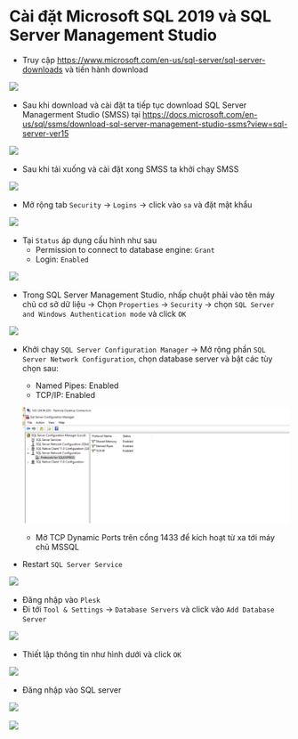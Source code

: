 # Cài đặt Microsoft SQL 2019 và SQL Server Management Studio

- Truy cập https://www.microsoft.com/en-us/sql-server/sql-server-downloads và tiến hành download

![](./images/sqlserver.png)

- Sau khi download và cài đặt ta tiếp tục download SQL Server Managerment Studio (SMSS) tại https://docs.microsoft.com/en-us/sql/ssms/download-sql-server-management-studio-ssms?view=sql-server-ver15

![](./images/smss.png)

- Sau khi tải xuống và cài đặt xong SMSS ta khởi chạy SMSS 

![](./images/sqlserver1.png)

- Mở rộng tab `Security` -> `Logins` -> click vào `sa` và đặt mật khẩu

![](./images/sa.png)

- Tại `Status` áp dụng cấu hình như sau
	+ Permission to connect to database engine: `Grant`
	+ Login: `Enabled`

![](./images/sa1.png)

- Trong SQL Server Management Studio, nhấp chuột phải vào tên máy chủ cơ sở dữ liệu -> Chọn `Properties` -> `Security` -> chọn `SQL Server and Windows Authentication mode` và click `OK`

![](./images/sql.png)

- Khởi chạy `SQL Server Configuration Manager` -> Mở rộng phần `SQL Server Network Configuration`, chọn database server và bật các tùy chọn sau:
	+ Named Pipes: Enabled
	+ TCP/IP: Enabled

	![](./images/tcp.png)
	
	+ Mở TCP Dynamic Ports trên cổng 1433 để kích hoạt từ xa tới máy chủ MSSQL

- Restart `SQL Server Service`

![](./images/sqlservice.png)

- Đăng nhập vào `Plesk`
- Đi tới `Tool & Settings` -> `Database Servers` và click vào `Add Database Server`

![](./images/adddata.png)

- Thiết lập thông tin như hình dưới và click `OK`

![](./images/mssql1.png)

- Đăng nhập vào SQL server

![](./images/sql1.png)

![](./images/sql2.png)